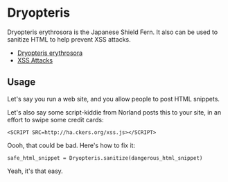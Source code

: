 Dryopteris
==========

Dryopteris erythrosora is the Japanese Shield Fern. It also can be used to sanitize HTML to help prevent XSS attacks.

* [Dryopteris erythrosora](http://en.wikipedia.org/wiki/Dryopteris_erythrosora)
* [XSS Attacks](http://en.wikipedia.org/wiki/Cross-site_scripting)

Usage
-----

Let's say you run a web site, and you allow people to post HTML snippets.

Let's also say some script-kiddie from Norland posts this to your site, in an effort to swipe some credit cards:

    <SCRIPT SRC=http://ha.ckers.org/xss.js></SCRIPT>

Oooh, that could be bad. Here's how to fix it:

    safe_html_snippet = Dryopteris.sanitize(dangerous_html_snippet)

Yeah, it's that easy.
